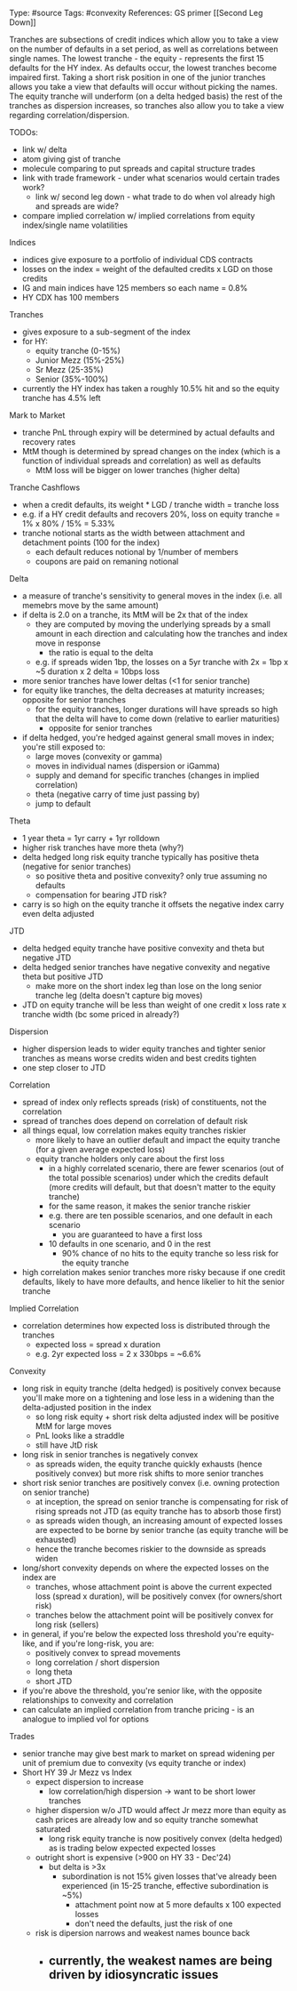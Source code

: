 Type: #source 
Tags: #convexity 
References: GS primer
[[Second Leg Down]]


Tranches are subsections of credit indices which allow you to take a view on the number of defaults in a set period, as well as correlations between single names. The lowest tranche - the equity - represents the first 15 defaults for the HY index. As defaults occur, the lowest tranches become impaired first. Taking a short risk position in one of the junior tranches allows you take a view that defaults will occur without picking the names. The equity tranche will underform (on a delta hedged basis) the rest of the tranches as dispersion increases, so tranches also allow you to take a view regarding correlation/dispersion. 


TODOs:
- link w/ delta
- atom giving gist of tranche
- molecule comparing to put spreads and capital structure trades
- link with trade framework - under what scenarios would certain trades work?
	- link w/ second leg down - what trade to do when vol already high and spreads are wide?
- compare implied correlation w/ implied correlations from equity index/single name volatilities

Indices
- indices give exposure to a portfolio of individual CDS contracts
- losses on the index = weight of the defaulted credits x LGD on those credits 
- IG and main indices have 125 members so each name = 0.8%
- HY CDX has 100 members

Tranches
- gives exposure to a sub-segment of the index
- for HY:
	- equity tranche (0-15%)
	- Junior Mezz (15%-25%)
	- Sr Mezz (25-35%)
	- Senior (35%-100%)
- currently the HY index has taken a roughly 10.5% hit and so the equity tranche has 4.5% left



Mark to Market
- tranche PnL through expiry will be determined by actual defaults and recovery rates
- MtM though is determined by spread changes on the index (which is a function of individual spreads and correlation) as well as defaults
	- MtM loss will be bigger on lower tranches (higher delta)

Tranche Cashflows
- when a credit defaults, its weight * LGD / tranche width = tranche loss
- e.g. if a HY credit defaults and recovers 20%, loss on equity tranche = 1% x 80% / 15% = 5.33% 
- tranche notional starts as the width between attachment and detachment points (100 for the index)
	- each default reduces notional by 1/number of members
	- coupons are paid on remaning notional 

Delta
- a measure of tranche's sensitivity to general moves in the index (i.e. all memebrs move by the same amount)
- if delta is 2.0 on a tranche, its MtM will be 2x that of the index
	- they are computed by moving the underlying spreads by a small amount  in each direction and calculating how the tranches and index move in response 
		- the ratio is equal to the delta 
	- e.g. if spreads widen 1bp, the losses on a 5yr tranche with 2x = 1bp x ~5 duration x 2 delta = 10bps loss 
- more senior tranches have lower deltas (<1 for senior tranche)
- for equity like tranches, the delta decreases at maturity increases; opposite for senior tranches
	- for the equity tranches, longer durations will have spreads so high that the delta will have to come down (relative to earlier maturities)
		- opposite for senior tranches 
- if delta hedged, you're hedged against general small moves in index; you're still exposed to:
	- large moves (convexity or gamma)
	- moves in individual names (dispersion or iGamma)
	- supply and demand for specific tranches (changes in implied correlation)
	- theta (negative carry of time just passing by)
	- jump to default
	


Theta
- 1 year theta = 1yr carry + 1yr rolldown 
- higher risk tranches have more theta (why?)
- delta hedged long risk equity tranche typically has positive theta (negative for senior tranches)
	- so positive theta and positive convexity? only true assuming no defaults
	- compensation for bearing JTD risk?
- carry is so high on the equity tranche it offsets the negative index carry even delta adjusted
	
JTD
- delta hedged equity tranche have positive convexity and theta but negative JTD
- delta hedged senior tranches have negative convexity and negative theta but positive JTD 
	- make more on the short index leg than lose on the long senior tranche leg (delta doesn't capture big moves)
- JTD on equity tranche will be less than weight of one credit x loss rate x tranche width (bc some priced in already?)

 Dispersion
 - higher dispersion leads to wider equity tranches and tighter senior tranches as means worse credits widen and best credits tighten 
 - one step closer to JTD

Correlation
- spread of index only reflects spreads (risk) of constituents, not the correlation
- spread of tranches does depend on correlation of default risk
- all things equal, low correlation makes equity tranches riskier
	- more likely to have an outlier default and impact the equity tranche (for a given average expected loss)
	- equity tranche holders only care about the first loss
		- in a highly correlated scenario, there are fewer scenarios (out of the total possible scenarios) under which the credits default (more credits will default, but that doesn't matter to the equity tranche)
		- for the same reason, it makes the senior tranche riskier
		- e.g. there are ten possible scenarios, and one default in each scenario
			- you are guaranteed to have a first loss
		- 10 defaults in one scenario, and 0 in the rest 
			- 90% chance of no hits to the equity tranche so less risk for the equity tranche 
- high correlation makes senior tranches more risky because if one credit defaults, likely to have more defaults, and hence likelier to hit the senior tranche 

Implied Correlation
- correlation determines how expected loss is distributed through the tranches
	- expected loss = spread x duration 
	- e.g. 2yr expected loss = 2 x 330bps = ~6.6%


Convexity
- long risk in equity tranche (delta hedged) is positively convex because you'll make more on a tightening and lose less in a widening than the delta-adjusted position in the index
	- so long risk equity + short risk delta adjusted index will be positive MtM for large moves 
	- PnL looks like a straddle 
	- still have JtD risk
- long risk in senior tranches is negatively convex
	- as spreads widen, the equity tranche quickly exhausts (hence positively convex) but more risk shifts to more senior tranches 
- short risk senior tranches are positively convex (i.e. owning protection on senior tranche)
	- at inception, the spread on senior tranche is compensating for risk of rising spreads not JTD (as equity tranche has to absorb those first)
	- as spreads widen though, an increasing amount of expected losses are expected to be borne by senior tranche (as equity tranche will be exhausted)
	- hence the tranche becomes riskier to the downside as spreads widen 
- long/short convexity depends on where the expected losses on the index are
	- tranches, whose attachment point is above the current expected loss (spread x duration), will be positively convex (for owners/short risk)		
	- tranches below the attachment point will be positively convex for long risk (sellers)
- in general, if you're below the expected loss threshold you're equity-like, and if you're long-risk, you are:
	- positively convex to spread movements
	- long correlation / short dispersion
	- long theta
	- short JTD
- if you're above the threshold, you're senior like, with the opposite relationships to convexity and correlation 
- can calculate an implied correlation from tranche pricing - is an analogue to implied vol for options

Trades
- senior tranche may give best mark to market on spread widening per unit of premium due to convexity (vs equity tranche or index)
- Short HY 39 Jr Mezz vs Index
	- expect dispersion to increase
		- low correlation/high dispersion -> want to be short lower tranches 
	- higher dispersion w/o JTD would affect Jr mezz more than equity as cash prices are already low and so equity tranche somewhat saturated
		- long risk equity tranche is now positively convex (delta hedged) as is trading below expected expected losses
	- outright short is expensive (>900 on HY 33 - Dec'24)
		- but delta is >3x
			- subordination is not 15% given losses that've already been experienced (in 15-25 tranche, effective subordination is ~5%)
				- attachment point now at 5 more defaults x 100 expected losses
				- don't need the defaults, just the risk of one 
	- risk is dipersion narrows and weakest names bounce back
		- currently, the weakest names are being driven by idiosyncratic issues
			- 